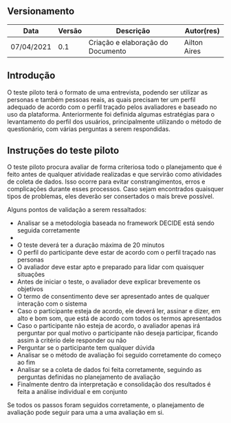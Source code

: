 ## Versionamento

| Data       | Versão | Descrição             | Autor(res)      |
| ---------- | ------ | --------------------- | --------------- |
| 07/04/2021 | 0.1   | Criação e elaboração do Documento           | Ailton Aires |


## Introdução
O teste piloto terá o formato de uma entrevista, podendo ser utilizar as personas e também pessoas reais, as quais precisam ter um perfil adequado de acordo com o perfil traçado pelos avaliadores e baseado no uso da plataforma. Anteriormente foi definida algumas estratégias para o levantamento do perfil dos usuários, principalmente utilizando o método de questionário, com várias perguntas a serem respondidas.

## Instruções do teste piloto

O teste piloto procura avaliar de forma criteriosa todo o planejamento que é feito antes de qualquer atividade realizadas e que servirão como atividades de coleta de dados. Isso ocorre para evitar constrangimentos, erros e complicações durante esses processos. Caso sejam encontrados quaisquer tipos de problemas, eles deverão ser consertados o mais breve possível.

Alguns pontos de validação a serem ressaltados:

- Analisar se a metodologia baseada no framework DECIDE está sendo seguida corretamente
- 
- O teste deverá ter a duração máxima de 20 minutos
- O perfil do participante deve estar de acordo com o perfil traçado nas personas
- O avaliador deve estar apto e preparado para lidar com quaisquer situações
- Antes de iniciar o teste, o avaliador deve explicar brevemente os objetivos
- O termo de consentimento deve ser apresentado antes de qualquer interação com o sistema
- Caso o participante esteja de acordo, ele deverá ler, assinar e dizer, em alto e bom som, que está de acordo com todos os termos apresentados
- Caso o participante não esteja de acordo, o avaliador apenas irá perguntar por qual motivo o participante não deseja participar, ficando assim à critério dele responder ou não
- Perguntar se o participante tem qualquer dúvida
- Analisar se o método de avaliação foi seguido corretamente do começo ao fim
- Analisar se a coleta de dados foi feita corretamente, seguindo as perguntas definidas no planejamento de avaliação
- Finalmente dentro da interpretação e consolidação dos resultados é feita a análise individual e em conjunto

Se todos os passos foram seguidos corretamente, o planejamento de avaliação pode seguir para uma a uma avaliação em si.


